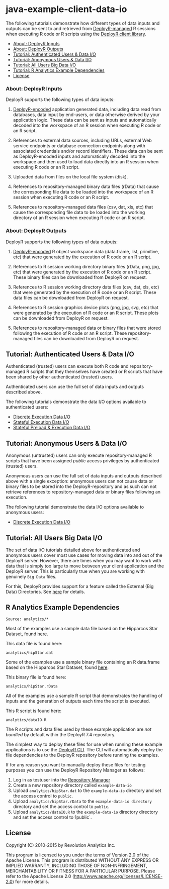 java-example-client-data-io
===========================

The following tutorials demonstrate how different types of data inputs and outputs can be sent to and retrieved from [DeployR-managed](http://deployr.revolutionanalytics.com) R sessions when executing R code or R scripts using the [DeployR client library](http://deployr.revolutionanalytics.com/dev).

- [About: DeployR Inputs](#about-deployr-inputs)
- [About: DeployR Outputs](#about-deployr-outputs)
- [Tutorial: Authenticated Users & Data I/O](#tutorial-authenticated-users--data-io)
- [Tutorial: Anonymous Users & Data I/O](#tutorial-anonymous-users--data-io)
- [Tutorial: All Users Big Data I/O](#tutorial-all-users-big-data-io)
- [Tutorial: R Analytics Example Dependencies](#r-analytics-example-dependencies)
- [License](#license)


### About: DeployR Inputs

DeployR supports the following types of data inputs:

1. [DeployR-encoded](http://deployr.revolutionanalytics.com/documents/dev/clientlib/#encoding) application generated data, including data read from databases, data input by end-users, or data otherwise derived by your application logic. These data can be sent as inputs and automatically decoded into the workspace of an R session when executing R code or an R script.

2. References to external data sources, including URLs, external Web service endpoints or database connection endpoints along with associated credentials and/or record identifiers. These data can be sent as DeployR-encoded inputs and automatically decoded into the workspace and then used to load data directly into an R session when executing R code or an R script.

3. Uploaded data from files on the local file system (disk). 

4. References to repository-managed binary data files (rData) that cause the corresponding file data to be loaded into the workspace of an R session when executing R code or an R script.

5. References to repository-managed data files (csv, dat, xls, etc) that cause the corresponding file data to be loaded into the working directory of an R session when executing R code or an R script.


### About: DeployR Outputs

DeployR supports the following types of data outputs:

1. [DeployR-encoded](http://deployr.revolutionanalytics.com/documents/dev/clientlib/#encoding) R object workspace data (data.frame, list, primitive, etc) that were generated by the execution of R code or an R script.

2. References to R session working directory binary files (rData, png, jpg, etc) that were generated by the execution of R code or an R script. These binary files can be downloaded from DeployR on request.

3. References to R session working directory data files (csv, dat, xls, etc) that were generated by the execution of R code or an R script. These data files can be downloaded from DeployR on request.

4. References to R session graphics device plots (png, jpg, svg, etc) that were generated by the execution of R code or an R script. These plots can be downloaded from DeployR on request.

5. References to repository-managed data or binary files that were stored following the execution of R code or an R script. These repository-managed files can be downloaded from DeployR on request.


## Tutorial: Authenticated Users & Data I/O

Authenticated (trusted) users can execute both R code and repository-managed R scripts that they themselves have created or R scripts that have been shared by other authenticated (trusted) users.

Authenticated users can use the full set of data inputs and outputs described above.

The following tutorials demonstrate the data I/O options available to authenticated users:

- [Discrete Execution Data I/O](examples/tutorial/auth-discrete-exec)
- [Stateful Execution Data I/O](examples/tutorial/auth-stateful-exec)
- [Stateful Preload & Execution Data I/O](examples/tutorial/auth-stateful-preload)

## Tutorial: Anonymous Users & Data I/O

Anonymous (untrusted) users can only execute repository-managed R scripts that have been assigned _public_ access privileges by authenticated (trusted) users.

Anonymous users can use the full set of data inputs and outputs described above with a single exception: anonymous users can not cause data or binary files to be stored into the DeployR-repository and as such can not retrieve references to repository-managed data or binary files following an execution.

The following tutorial demonstrate the data I/O options available to anonymous users:

- [Discrete Execution Data I/O](examples/tutorial/anon-discrete-exec)

## Tutorial: All Users Big Data I/O

The set of data I/O tutorials detailed above for authenticated and anonymous users cover most use cases for moving data into and out of the DeployR server. However, there are times when you may want to work with data that is simply too large to move between your client application and the DeployR server. This is particularly true when you are working with genuinely `Big Data` files.

For this, DeployR provides support for a feature called the External (Big Data) Directories. See [here](http://deployr.revolutionanalytics.com/documents/admin/bigdata/) for details.


## R Analytics Example Dependencies

```
Source: analytics/*
```

Most of the examples use a sample data file based on the Hipparcos Star
Dataset, found [here](http://astrostatistics.psu.edu/datasets/HIP_star.html).

This data file is found here:

```
analytics/hipStar.dat
```

Some of the examples use a sample binary file containing an R data.frame based
on the Hipparcos Star Dataset, found [here](http://astrostatistics.psu.edu/datasets/HIP_star.html).

This binary file is found here:

```
analytics/hipStar.rData
```

All of the examples use a sample R script that demonstrates the handling of inputs and the generation of outputs each time the script is executed.

This R script is found here:

```
analytics/dataIO.R
```

The R scripts and data files used by these example application are
*not bundled* by default within the DeployR 7.4 repository.

The simplest way to deploy these files for use when running these
example applications is to use the [DeployR CLI](https://github.com/deployr/cli).
The CLI will automatically deploy the file dependencies to the DeployR
repository before running the examples.

If for any reason you want to manually deploy these files for testing
purposes you can use the DeployR Repository Manager as follows:

1. Log in as testuser into the [Repository Manager](http://deployr.revolutionanalytics.com/documents/help/repo-man/)
2. Create a new repository directory called `example-data-io`
3. Upload `analytics/hipStar.dat` to the `example-data-io`
   directory and set the access control to `public`.
4. Upload `analytics/hipStar.rData` to the `example-data-io directory`
   directory and set the access control to `public`.
5. Upload `analytics/dataIO.R` to the `example-data-io` directory
   directory and set the access control to 1public`.


## License ##

Copyright (C) 2010-2015 by Revolution Analytics Inc.

This program is licensed to you under the terms of Version 2.0 of the
Apache License. This program is distributed WITHOUT
ANY EXPRESS OR IMPLIED WARRANTY, INCLUDING THOSE OF NON-INFRINGEMENT,
MERCHANTABILITY OR FITNESS FOR A PARTICULAR PURPOSE. Please refer to the
Apache License 2.0 (http://www.apache.org/licenses/LICENSE-2.0) for more 
details.
